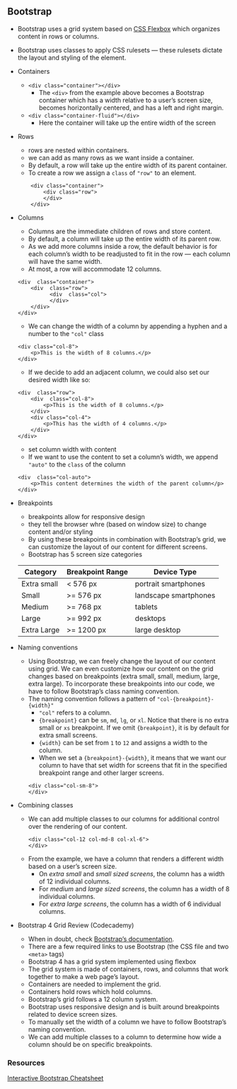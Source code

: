 ## Bootstrap

-   Bootstrap uses a grid system based on [CSS Flexbox](https://developer.mozilla.org/en-US/docs/Learn/CSS/CSS_layout/Flexbox) which organizes content in rows or columns.
-   Bootstrap uses classes to apply CSS rulesets — these rulesets dictate the layout and styling of the element.
-   Containers
    -   `<div class="container"></div>`
        -   The `<div>` from the example above becomes a Bootstrap container which has a width relative to a user’s screen size, becomes horizontally centered, and has a left and right margin.
    -   `<div class="container-fluid"></div>`
        -   Here the container will take up the entire width of the screen
-   Rows
    -   rows are nested within containers.
    -   we can add as many rows as we want inside a container.
    -   By default, a row will take up the entire width of its parent container.
    -   To create a row we assign a `class` of `"row"` to an element.
    ```
        <div class="container">
    		<div class="row">
    		</div>
    	</div>
    ```
-   Columns
    -   Columns are the immediate children of rows and store content.
    -   By default, a column will take up the entire width of its parent row.
    -   As we add more columns inside a row, the default behavior is for each column’s width to be readjusted to fit in the row — each column will have the same width.
    -   At most, a row will accommodate 12 columns.
    ```
    <div  class="container">
    	<div  class="row">
    		  <div  class="col">
    		  </div>
    	</div>
    </div>
    ```
    -   We can change the width of a column by appending a hyphen and a number to the `"col"` class
    ```
    <div class="col-8">
    	<p>This is the width of 8 columns.</p>
    </div>
    ```
    -   If we decide to add an adjacent column, we could also set our desired width like so:
    ```
    <div  class="row">
    	<div  class="col-8">
    		<p>This is the width of 8 columns.</p>
    	</div>
    	<div class="col-4">
    		<p>This has the width of 4 columns.</p>
    	</div>
    </div>
    ```
    -   set column width with content
    -   If we want to use the content to set a column’s width, we append `"auto"` to the `class` of the column
    ```
    <div  class="col-auto">
    	<p>This content determines the width of the parent column</p>
    </div>
    ```
-   Breakpoints

    -   breakpoints allow for responsive design
    -   they tell the browser whre (based on window size) to change content and/or styling
    -   By using these breakpoints in combination with Bootstrap’s grid, we can customize the layout of our content for different screens.
    -   Bootstrap has 5 screen size categories

    | Category    | Breakpoint Range | Device Type           |
    | ----------- | ---------------- | --------------------- |
    | Extra small | < 576 px         | portrait smartphones  |
    | Small       | >= 576 px        | landscape smartphones |
    | Medium      | >= 768 px        | tablets               |
    | Large       | >= 992 px        | desktops              |
    | Extra Large | >= 1200 px       | large desktop         |

-   Naming conventions
    -   Using Bootstrap, we can freely change the layout of our content using grid. We can even customize how our content on the grid changes based on breakpoints (extra small, small, medium, large, extra large). To incorporate these breakpoints into our code, we have to follow Bootstrap’s class naming convention.
    -   The naming convention follows a pattern of `"col-{breakpoint}-{width}"`
        -   `"col"` refers to a column.
        -   `{breakpoint}` can be `sm`, `md`, `lg`, or `xl`. Notice that there is no extra small or `xs` breakpoint. If we omit `{breakpoint}`, it is by default for extra small screens.
        -   `{width}` can be set from `1` to `12` and assigns a width to the column.
        -   When we set a `{breakpoint}-{width}`, it means that we want our column to have that set width for screens that fit in the specified breakpoint range and other larger screens.
        ```
        <div class="col-sm-8">
        </div>
        ```
-   Combining classes
    -   We can add multiple classes to our columns for additional control over the rendering of our content.
        ```
        <div class="col-12 col-md-8 col-xl-6">
        </div>
        ```
    -   From the example, we have a column that renders a different width based on a user’s screen size.
        -   On _extra small_ and _small sized screens_, the column has a width of 12 individual columns.
        -   For _medium_ and _large sized screens_, the column has a width of 8 individual columns.
        -   For _extra large screens_, the column has a width of 6 individual columns.
-   Bootstrap 4 Grid Review (Codecademy)
    -   When in doubt, check [Bootstrap’s documentation](https://getbootstrap.com/docs/4.1/getting-started/introduction/).
    -   There are a few required links to use Bootstrap (the CSS file and two `<meta>` tags)
    -   Bootstrap 4 has a grid system implemented using flexbox
    -   The grid system is made of containers, rows, and columns that work together to make a web page’s layout.
    -   Containers are needed to implement the grid.
    -   Containers hold rows which hold columns.
    -   Bootstrap’s grid follows a 12 column system.
    -   Bootstrap uses responsive design and is built around breakpoints related to device screen sizes.
    -   To manually set the width of a column we have to follow Bootstrap’s naming convention.
    -   We can add multiple classes to a column to determine how wide a column should be on specific breakpoints.

### Resources

[Interactive Bootstrap Cheatsheet](https://hackerthemes.com/bootstrap-cheatsheet/)
